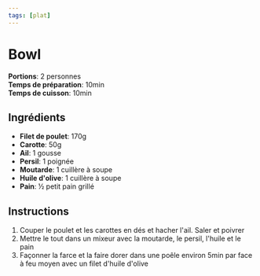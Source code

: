 ```yaml
---
tags: [plat]
---
```

# Bowl
<CenteredImage :src="$withBase('/images/recettes/boulette_poulet.jpg')" alt="recette" width="500" />

**Portions**: 2 personnes<br>
**Temps de préparation**: 10min<br>
**Temps de cuisson**: 10min<br>

## Ingrédients
- **Filet de poulet**: 170g
- **Carotte**: 50g
- **Ail**: 1 gousse
- **Persil**: 1 poignée
- **Moutarde**: 1 cuillère à soupe
- **Huile d'olive**: 1 cuillère à soupe
- **Pain**: ½ petit pain grillé

## Instructions
1. Couper le poulet et les carottes en dés et hacher l'ail. Saler et poivrer
2. Mettre le tout dans un mixeur avec la moutarde, le persil, l'huile et le pain
3. Façonner la farce et la faire dorer dans une poêle environ 5min par face à feu moyen avec un filet d'huile d'olive
